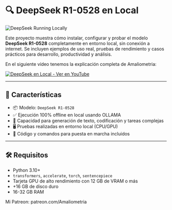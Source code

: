 # 🔍 DeepSeek R1-0528 en Local

![DeepSeek Running Locally]([https://i.ibb.co/YB1SwML/deepseek-local-demo.png](https://i.ibb.co/tpv6FtJm/Proyecto-nuevo.png))


Este proyecto muestra cómo instalar, configurar y probar el modelo **DeepSeek R1-0528** completamente en entorno local, sin conexión a internet. Se incluyen ejemplos de uso real, pruebas de rendimiento y casos prácticos para desarrollo, productividad y análisis.

En el siguiente vídeo tenemos la explicación completa de Amaliometria:

[![DeepSeek en Local - Ver en YouTube](assets/video-thumbnail.png)]([https://www.youtube.com/watch?v=TU_ENLACE](https://www.youtube.com/watch?v=NHe8Eg9dQZk))


---

## 🚀 Características

- 📦 Modelo: `DeepSeek R1-0528`
- ✅ Ejecución 100% offline en local usando OLLAMA
- 🧠 Capacidad para generación de texto, codificación y tareas complejas
- 🖥️ Pruebas realizadas en entorno local (CPU/GPU)
- 🔧 Código y comandos para puesta en marcha incluidos

---


## 🛠 Requisitos

- Python 3.10+
- `transformers`, `accelerate`, `torch`, `sentencepiece`
- Tarjeta GPU de alto rendimiento con 12 GB de VRAM o más
- +16 GB de disco duro
- 16-32 GB RAM


Mi Patreon:
patreon.com/Amaliometria
